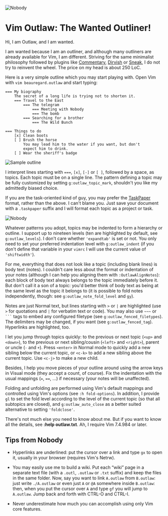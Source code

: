 ![Nobody](https://raw.github.com/lifepillar/Resources/master/outlaw/nobody.jpg)

# Vim Outlaw: The Wanted Outliner!

Hi, I am Outlaw, and I am wanted.

I am wanted because I am an outliner, and although many outliners
are already available for Vim, I am different. Striving for the same
minimalist philosophy followed by plugins like
[Commentary](https://github.com/tpope/vim-commentary),
[Dirvish](https://github.com/justinmk/vim-dirvish) or
[Sneak](https://github.com/justinmk/vim-sneak), I do not try to
reinvent the wheel. The price on my head is about 250 LoC.

Here is a very simple outline which you may start playing with.
Open Vim with `vim beauregard.outlaw` and start typing:


```
=== My biography
    The secret of a long life is trying not to shorten it.
    === Travel to the East
        === The telegram
            === Meeting with Nobody
            === The bomb
        === Searching for a brother
            === The Wild Bunch

=== Things to do
    [x] Clean boots
    [ ] Brush the horse
        You may lead him to the water if you want, but don't
        expect him to drink.
    [ ] Wear the sheriff's badge
```

![Sample outline](https://raw.github.com/lifepillar/Resources/master/outlaw/example.gif)

I interpret lines starting with `===`, `[x]`, `[-]` or `[ ]`, followed
by a space, as topics. Each topic must be on a single line. The
pattern defining a topic may be fully customized by setting
`g:outlaw_topic_mark`, shouldn't you like my admittedly biased choice.

If you are the task-oriented kind of guy, you may prefer the
[TaskPaper](https://www.taskpaper.com/) format, rather than the above.
I can't blame you. Just save your document with a `.taskpaper`
suffix and I will format each topic as a project or task.

![Nobody](https://raw.github.com/lifepillar/Resources/master/outlaw/outlaw-TaskPaper.png)

Whatever patterns you adopt, topics may be indented to form
a hierarchy or outline. I support up to nineteen levels (ten are
highlighted by default, see `g:outlaw_levels`). I don't care whether
`'expandtab'` is set or not. You only need to set your preferred
indentation level with `g:outlaw_indent` (if you don't define that
variable in your `vimrc` I will use the current value of
`'shiftwidth'`).

For me, everything that does not look like a topic (including blank
lines) is body text (notes). I couldn't care less about the format
or indentation of your notes (although I can help you aligning them
with `:OutlawAlignNotes`): each block of body text always belongs to
the topic immediately before it. But don't call it a son of a topic:
you'd better think of body text as being at the same level as the
topic it belongs to (it is possible to fold notes independently,
though: see `g:outlaw_note_fold_level` and `gy`).

Notes are just Normal text, but lines starting with `>` or `|` are
highlighted (use `>` for quotations and `|` for verbatim text or
code). You may also use `~~~` or `` ``` `` tags to embed any
configured filetype (see `g:outlaw_fenced_filetypes`). The delimiters
may be changed, if you want (see `g:outlaw_fenced_tag`). Hyperlinks
are highlighted, too.

I let you jump through topics quickly: to the previous or next topic
(`<up>` and `<down>`), to the previous or next sibling/cousin
(`<left>` and `<right>`), parent or uncle (`-` and `+`). Press
`<enter>` in Normal mode to quickly add a new sibling below the
current topic, or `<c-k>` to add a new sibling above the current
topic. Use `<c-j>` to make a new child.

Besides, I help you move pieces of your outline around using the
arrow keys in Visual mode (they accept a count, of course). Fix the
indentation with the usual mappings (`=`, `==`, …) if necessary
(your notes will be unaffected).

Folding and unfolding are performed using Vim's default mappings and
controlled using Vim's options (see `:h fold-options`). In addition,
I provide `gl` to set the fold level according to the level of the
current topic (so that all subtopics are closed), and
`g:outlaw_auto_close` as a better suited alternative to setting
`'foldclose'`.

There's not much else you need to know about me. But if you want to
know all the details, see **:help outlaw.txt**. Ah, I require Vim
7.4.984 or later.

## Tips from Nobody

- Hyperlinks are underlined: put the cursor over a link and type `gx` to
  open it, usually in your browser (requires Vim's Netrw).

- You may easily use me to build a wiki. Put each “wiki” page in
  a separate text file (with a `.outl`, `.outlaw` or `.txt` suffix)
  and keep the files in the same folder. Now, say you want to link
  `A.outlaw` from `B.outlaw`: just write `./A.outlaw` or even just `A`
  or `@A` somewhere inside `B.outlaw`: then, when you put the cursor
  over `A` and type `gf` you will jump to `A.outlaw`. Jump back and
  forth with CTRL-O and CTRL-I.

- Never underestimate how much you can accomplish using only Vim core
  features.

